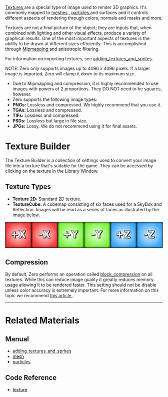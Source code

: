 [ Textures  ](https://github.com/ZilchEngine/ZilchDocs/blob/master/code_reference/class_reference/texture.markdown) are a special type of image used to render 3D graphics. It's commonly mapped to [ meshes ](https://github.com/ZilchEngine/ZilchDocs/blob/master/zilch_editor_documentation/zeromanual/graphics/models/mesh.markdown), [ particles ](https://github.com/ZilchEngine/ZilchDocs/blob/master/zilch_editor_documentation/tutorials/graphics/particles.markdown) and surfaces and it controls different aspects of rendering through colors, normals and masks and more.

Textures are not a final picture of the object; they are inputs that, when combined with lighting and other visual effects, produce a variety of graphical results. One of the most important aspects of textures is the ability to be drawn at different sizes efficiently. This is accomplished through [Mipmapping ](http://en.wikipedia.org/wiki/Mipmap) and anisotropic filtering.

For information on importing textures, see [adding_textures_and_sprites](https://github.com/ZilchEngine/ZilchDocs/blob/master/zilch_editor_documentation/zeromanual/graphics/adding_assets/adding_textures_and_sprites.markdown).

NOTE: Zero only supports images up to 4096 x 4096 pixels. If a larger image is imported, Zero will clamp it down to its maximum size.

 - Due to Mipmapping and compression, it is highly recommended to use images with powers of 2 proportions. They DO NOT need to be squares, however.
 - Zero supports the following image types:
  - **PNGs:** Lossless and compressed. We highly recommend that you use it. 
  - **TGAs:** Lossless and compressed.
  - **TIFs:** Lossless and compressed.
  - **PSDs:** Lossless but large in file size.
  - **JPGs:** Lossy. We do not recommend using it for final assets.

 # Texture Builder
The Texture Builder is a collection of settings used to convert your image file into a texture that's suitable for the game. They can be accessed by clicking on the texture in the Library Window.

 ## Texture Types

 - **Texture 2D:** Standard 2D texture.
 - **TextureCube:** A cubemap consisting of six faces used for a SkyBox and Reflection. Images will be read as a series of faces as illustrated by the image below.




![cubemap](https://raw.githubusercontent.com/ZilchEngine/ZilchFiles/master/doc_files/1145.png)


 ## Compression

By default, Zero performs an operation called [block_compression](https://github.com/ZilchEngine/ZilchDocs/blob/master/zilch_editor_documentation/zeromanual/graphics/adding_assets/block_compression.markdown) on all textures. While this can reduce image quality it greatly reduces memory usage allowing it to be rendered faster. This setting should not be disable unless color accuracy is extremely important. For more information on this topic we recommend [this article ](http://www.reedbeta.com/blog/2012/02/12/understanding-bcn-texture-compression-formats/).

---

 # Related Materials
 ## Manual
- [adding_textures_and_sprites](https://github.com/ZilchEngine/ZilchDocs/blob/master/zilch_editor_documentation/zeromanual/graphics/adding_assets/adding_textures_and_sprites.markdown)
- [mesh](https://github.com/ZilchEngine/ZilchDocs/blob/master/zilch_editor_documentation/zeromanual/graphics/models/mesh.markdown)
- [particles](https://github.com/ZilchEngine/ZilchDocs/blob/master/zilch_editor_documentation/tutorials/graphics/particles.markdown)
 ## Code Reference
- [texture](https://github.com/ZilchEngine/ZilchDocs/blob/master/code_reference/class_reference/texture.markdown)  

 